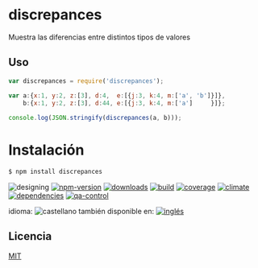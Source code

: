<!--multilang v0 es:LEEME.md en:README.md -->
# discrepances
<!--lang:es-->
Muestra las diferencias entre distintos tipos de valores

<!--lang:en--]
Shows diferences between different types of values

[!--lang:*-->

<!--lang:es-->
## Uso
<!--lang:en--]
## Use
[!--lang:*-->
```js
var discrepances = require('discrepances');

var a:{x:1, y:2, z:[3], d:4,  e:[{j:3, k:4, m:['a', 'b']}]}, 
    b:{x:1, y:2, z:[3], d:44, e:[{j:3, k:4, m:['a']     }]};
    
console.log(JSON.stringify(discrepances(a, b)));

```

<!--lang:es-->
# Instalación
<!--lang:en--]
# Install
[!--lang:*-->
```sh
$ npm install discrepances
```

<!-- cucardas -->
![designing](https://img.shields.io/badge/stability-designing-red.svg)
[![npm-version](https://img.shields.io/npm/v/discrepances.svg)](https://npmjs.org/package/discrepances)
[![downloads](https://img.shields.io/npm/dm/discrepances.svg)](https://npmjs.org/package/discrepances)
[![build](https://img.shields.io/travis/codenautas/discrepances/master.svg)](https://travis-ci.org/codenautas/discrepances)
[![coverage](https://img.shields.io/coveralls/codenautas/discrepances/master.svg)](https://coveralls.io/r/codenautas/discrepances)
[![climate](https://img.shields.io/codeclimate/github/codenautas/discrepances.svg)](https://codeclimate.com/github/codenautas/discrepances)
[![dependencies](https://img.shields.io/david/codenautas/discrepances.svg)](https://david-dm.org/codenautas/discrepances)
[![qa-control](http://codenautas.com/github/codenautas/discrepances.svg)](http://codenautas.com/github/codenautas/discrepances)


<!--multilang buttons-->

idioma: ![castellano](https://raw.githubusercontent.com/codenautas/multilang/master/img/lang-es.png)
también disponible en:
[![inglés](https://raw.githubusercontent.com/codenautas/multilang/master/img/lang-en.png)](README.md)

<!--lang:es-->
## Licencia
<!--lang:en--]
## License
[!--lang:*-->

[MIT](LICENSE)

